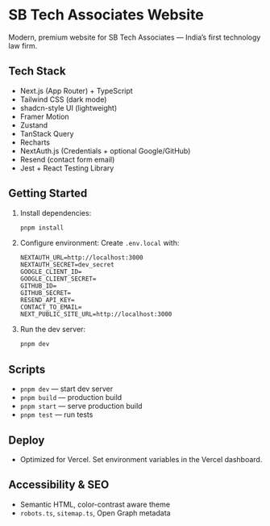 # SB Tech Associates Website

Modern, premium website for SB Tech Associates — India’s first technology law firm.

## Tech Stack
- Next.js (App Router) + TypeScript
- Tailwind CSS (dark mode)
- shadcn-style UI (lightweight)
- Framer Motion
- Zustand
- TanStack Query
- Recharts
- NextAuth.js (Credentials + optional Google/GitHub)
- Resend (contact form email)
- Jest + React Testing Library

## Getting Started
1. Install dependencies:
   ```bash
   pnpm install
   ```
2. Configure environment:
   Create `.env.local` with:
   ```env
   NEXTAUTH_URL=http://localhost:3000
   NEXTAUTH_SECRET=dev_secret
   GOOGLE_CLIENT_ID=
   GOOGLE_CLIENT_SECRET=
   GITHUB_ID=
   GITHUB_SECRET=
   RESEND_API_KEY=
   CONTACT_TO_EMAIL=
   NEXT_PUBLIC_SITE_URL=http://localhost:3000
   ```
3. Run the dev server:
   ```bash
   pnpm dev
   ```

## Scripts
- `pnpm dev` — start dev server
- `pnpm build` — production build
- `pnpm start` — serve production build
- `pnpm test` — run tests

## Deploy
- Optimized for Vercel. Set environment variables in the Vercel dashboard.

## Accessibility & SEO
- Semantic HTML, color-contrast aware theme
- `robots.ts`, `sitemap.ts`, Open Graph metadata
